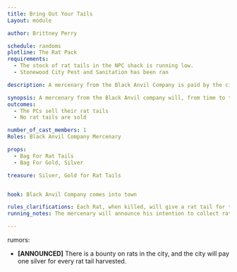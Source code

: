 ```yaml
---
title: Bring Out Your Tails
Layout: module

author: Brittney Perry

schedule: randoms
plotline: The Rat Pack
requirements: 
  - The stock of rat tails in the NPC shack is running low. 
  - Stonewood City Pest and Sanitation has been ran

description: A mercenary from the Black Anvil Company is paid by the city to periodically to collect rat tails and pay the bounty.

synopsis: A mercenary from the Black Anvil company will, from time to time, go into the town and collect any rat tails the adventurers may have, paying them 1 silver per rat tail.
outcomes: 
  - The PCs sell their rat tails
  - No rat tails are sold

number_of_cast_members: 1
Roles: Black Anvil Company Mercenary

props: 
  - Bag For Rat Tails
  - Bag For Gold, Silver

treasure: Silver, Gold for Rat Tails


hook: Black Anvil Company comes into town

rules_clarifications: Each Rat, when killed, will give a rat tail for the bounty. These are in game items.
running_notes: The mercenary will announce his intention to collect rat tails throughout the town eg, “Bring out your tails!” “Bounty Collection!”

---
```

rumors: 
  - **[ANNOUNCED]** There is a bounty on rats in the city, and the city will pay one silver for every rat tail harvested.